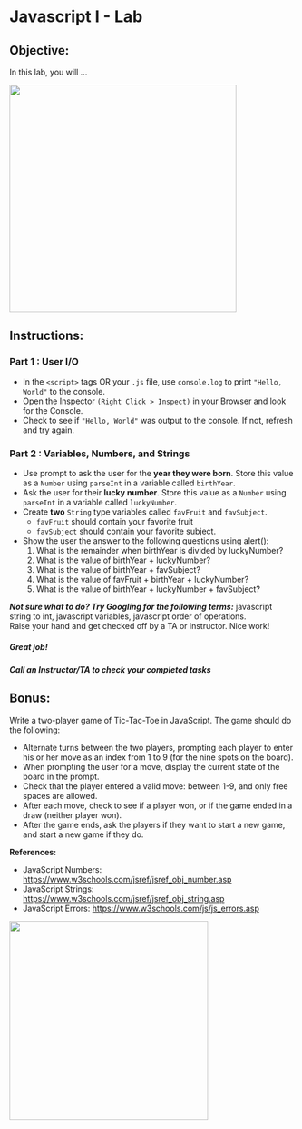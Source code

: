 # Javascript I - Lab

## Objective: 
In this lab, you will ...





<img src="https://media.giphy.com/media/xT9IgzoKnwFNmISR8I/giphy.gif" width="400">





## Instructions:

### Part 1 : User I/O 
 - In the `<script>` tags OR your `.js` file, use `console.log` to print `"Hello, World"` to the console.
 - Open the Inspector `(Right Click > Inspect)` in your Browser and look for the Console. 
 - Check to see if `"Hello, World"` was output to the console. If not, refresh and try again.

### Part 2 : Variables, Numbers, and Strings
 - Use prompt to ask the user for the **year they were born**. Store this value as a `Number` using `parseInt` in a variable called `birthYear`.
 - Ask the user for their **lucky number**. Store this value as a `Number` using `parseInt` in a variable called `luckyNumber`.
 - Create **two** `String` type variables called `favFruit` and `favSubject`.
   - `favFruit` should contain your favorite fruit
   - `favSubject` should contain your favorite subject.
 - Show the user the answer to the following questions using alert():
   1. What is the remainder when birthYear is divided by luckyNumber?
   1. What is the value of birthYear + luckyNumber?
   1. What is the value of birthYear + favSubject?
   1. What is the value of favFruit + birthYear + luckyNumber?
   1. What is the value of birthYear + luckyNumber + favSubject?  
    
***Not sure what to do? Try Googling for the following terms:*** javascript string to int, javascript variables, javascript order of operations.  
Raise your hand and get checked off by a TA or instructor. Nice work!





##### Great job!
##### Call an Instructor/TA to check your completed tasks
 
 


## Bonus:
Write a two-player game of Tic-Tac-Toe in JavaScript. The game should do the following:
 - Alternate turns between the two players, prompting each player to enter his or her move as an index from 1 to 9 (for the nine spots on the board).
 - When prompting the user for a move, display the current state of the board in the prompt.
 - Check that the player entered a valid move: between 1-9, and only free spaces are allowed.
 - After each move, check to see if a player won, or if the game ended in a draw (neither player won).
 - After the game ends, ask the players if they want to start a new game, and start a new game if they do.
 
**References:**
- JavaScript Numbers: https://www.w3schools.com/jsref/jsref_obj_number.asp
- JavaScript Strings: https://www.w3schools.com/jsref/jsref_obj_string.asp
- JavaScript Errors: https://www.w3schools.com/js/js_errors.asp


<img src="https://media.giphy.com/media/YnZPEeeC7q6pQEZw1I/giphy.gif" width="350">

